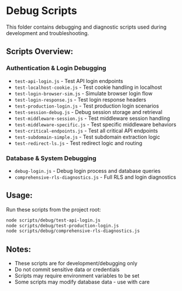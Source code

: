 # Debug Scripts

This folder contains debugging and diagnostic scripts used during development and troubleshooting.

## Scripts Overview:

### **Authentication & Login Debugging**
- `test-api-login.js` - Test API login endpoints
- `test-localhost-cookie.js` - Test cookie handling in localhost
- `test-login-browser-sim.js` - Simulate browser login flow
- `test-login-response.js` - Test login response headers
- `test-production-login.js` - Test production login scenarios
- `test-session-debug.js` - Debug session storage and retrieval
- `test-middleware-session.js` - Test middleware session handling
- `test-middleware-specific.js` - Test specific middleware behaviors
- `test-critical-endpoints.js` - Test all critical API endpoints
- `test-subdomain-simple.js` - Test subdomain extraction logic
- `test-redirect-ls.js` - Test redirect logic and routing

### **Database & System Debugging**
- `debug-login.js` - Debug login process and database queries
- `comprehensive-rls-diagnostics.js` - Full RLS and login diagnostics

## Usage:

Run these scripts from the project root:

```bash
node scripts/debug/test-api-login.js
node scripts/debug/test-production-login.js
node scripts/debug/comprehensive-rls-diagnostics.js
```

## Notes:

- These scripts are for development/debugging only
- Do not commit sensitive data or credentials
- Scripts may require environment variables to be set
- Some scripts may modify database data - use with care
